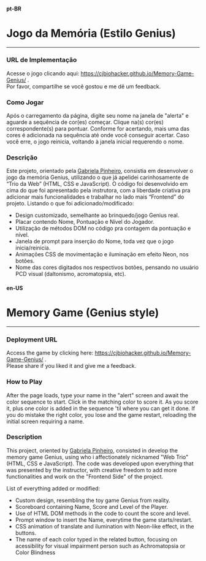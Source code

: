 #### pt-BR
# Jogo da Memória (Estilo Genius)
***
### URL de Implementação
Acesse o jogo clicando aqui: https://cjbiohacker.github.io/Memory-Game-Genius/ . <br>
Por favor, compartilhe se você gostou e me dê um feedback.

### Como Jogar
<p> Após o carregamento da página, digite seu nome na janela de "alerta" e aguarde a sequência de cor(es) começar. Clique na(s) cor(es) correspondente(s) para pontuar. Conforme for acertando, mais uma das cores é adicionada na sequência até onde você conseguir acertar. Caso você erre, o jogo reinicia, voltando à janela inicial requerendo o nome. </p>

### Descrição
<p> Este projeto, orientado pela <a href="https://github.com/SpruceGabriela">Gabriela Pinheiro</a>, consistia em desenvolver o jogo da memória Genius, utilizando o que já apelidei carinhosamente de “Trio da Web” (HTML, CSS e JavaScript). O código foi desenvolvido em cima do que foi apresentado pela instrutora, com a liberdade criativa pra adicionar mais funcionalidades e trabalhar no lado mais “Frontend” do projeto.
Listando o que foi adicionado/modificado:
<ul>
<li>Design customizado, semelhante ao brinquedo/jogo Genius real.</li>
<li>Placar contendo Nome, Pontuação e Nível do Jogador.</li>
<li>Utilização de métodos DOM no código pra contagem da pontuação e nível.</li>
<li>Janela de prompt para inserção do Nome, toda vez que o jogo inicia/reinicia.</li>
<li>Animações CSS de movimentação e iluminação em efeito Neon, nos botões.</li>
<li>Nome das cores digitados nos respectivos botões, pensando no usuário PCD visual (daltonismo, acromatopsia, etc).</li>
</ul>

</p>

#### en-US
# Memory Game (Genius style)
***
### Deployment URL
Access the game by clicking here: https://cjbiohacker.github.io/Memory-Game-Genius/ . <br>
Please share if you liked it and give me a feedback.

### How to Play
<p> After the page loads, type your name in the "alert" screen and await the color sequence to start. Click in the matching color to score it. As you score it, plus one color is added in the sequence 'til where you can get it done. If you do mistake the right color, you lose and the game restart, reloading the initial screen requiring a name.</p>

### Description
<p> This project, oriented by <a href="https://github.com/SpruceGabriela">Gabriela Pinheiro</a>, consisted in develop the memory game Genius, using who i affectionately nicknamed "Web Trio" (HTML, CSS e JavaScript). The code was developed upon everything that was presented by the instructor, with creative freedom to add more functionalities and work on the "Frontend Side" of the project.

List of everything added or modified:
<ul>
<li>Custom design, resembling the toy game Genius from reality.</li>
<li>Scoreboard containing Name, Score and Level of the Player.</li>
<li>Use of HTML DOM methods in the code to count the score and level.</li>
<li>Prompt window to insert the Name, everytime the game starts/restart.</li>
<li>CSS animation of translate and ilumination with Neon-like effect, in the buttons.</li>
<li>The name of each color typed in the related button, focusing on acessibility for visual impairment person such as Achromatopsia or Color Blindness</li>
</ul>
</p>
